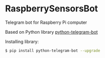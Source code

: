# RaspberrySensorsBot
Telegram bot for Raspberry Pi computer

Based on Python library [python-telegram-bot](https://github.com/python-telegram-bot/python-telegram-bot)

Installing library:
```bash
$ pip install python-telegram-bot --upgrade
```

